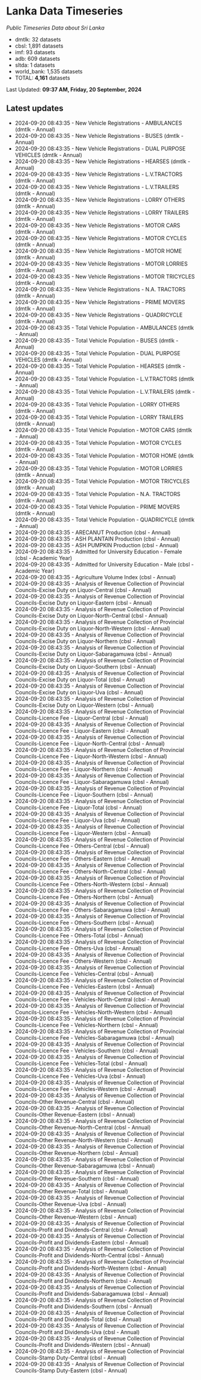 # Lanka Data Timeseries
*Public Timeseries Data about Sri Lanka*

* dmtlk: 32 datasets
* cbsl: 1,891 datasets
* imf: 93 datasets
* adb: 609 datasets
* sltda: 1 datasets
* world_bank: 1,535 datasets
* TOTAL: **4,161** datasets

Last Updated: **09:37 AM, Friday, 20 September, 2024**

## Latest updates

* 2024-09-20 08:43:35 - New Vehicle Registrations - AMBULANCES (dmtlk - Annual)
* 2024-09-20 08:43:35 - New Vehicle Registrations - BUSES (dmtlk - Annual)
* 2024-09-20 08:43:35 - New Vehicle Registrations - DUAL PURPOSE VEHICLES (dmtlk - Annual)
* 2024-09-20 08:43:35 - New Vehicle Registrations - HEARSES (dmtlk - Annual)
* 2024-09-20 08:43:35 - New Vehicle Registrations - L.V.TRACTORS (dmtlk - Annual)
* 2024-09-20 08:43:35 - New Vehicle Registrations - L.V.TRAILERS (dmtlk - Annual)
* 2024-09-20 08:43:35 - New Vehicle Registrations - LORRY OTHERS (dmtlk - Annual)
* 2024-09-20 08:43:35 - New Vehicle Registrations - LORRY TRAILERS (dmtlk - Annual)
* 2024-09-20 08:43:35 - New Vehicle Registrations - MOTOR CARS (dmtlk - Annual)
* 2024-09-20 08:43:35 - New Vehicle Registrations - MOTOR CYCLES (dmtlk - Annual)
* 2024-09-20 08:43:35 - New Vehicle Registrations - MOTOR HOME (dmtlk - Annual)
* 2024-09-20 08:43:35 - New Vehicle Registrations - MOTOR LORRIES (dmtlk - Annual)
* 2024-09-20 08:43:35 - New Vehicle Registrations - MOTOR TRICYCLES (dmtlk - Annual)
* 2024-09-20 08:43:35 - New Vehicle Registrations - N.A. TRACTORS (dmtlk - Annual)
* 2024-09-20 08:43:35 - New Vehicle Registrations - PRIME MOVERS (dmtlk - Annual)
* 2024-09-20 08:43:35 - New Vehicle Registrations - QUADRICYCLE (dmtlk - Annual)
* 2024-09-20 08:43:35 - Total Vehicle Population - AMBULANCES (dmtlk - Annual)
* 2024-09-20 08:43:35 - Total Vehicle Population - BUSES (dmtlk - Annual)
* 2024-09-20 08:43:35 - Total Vehicle Population - DUAL PURPOSE VEHICLES (dmtlk - Annual)
* 2024-09-20 08:43:35 - Total Vehicle Population - HEARSES (dmtlk - Annual)
* 2024-09-20 08:43:35 - Total Vehicle Population - L.V.TRACTORS (dmtlk - Annual)
* 2024-09-20 08:43:35 - Total Vehicle Population - L.V.TRAILERS (dmtlk - Annual)
* 2024-09-20 08:43:35 - Total Vehicle Population - LORRY OTHERS (dmtlk - Annual)
* 2024-09-20 08:43:35 - Total Vehicle Population - LORRY TRAILERS (dmtlk - Annual)
* 2024-09-20 08:43:35 - Total Vehicle Population - MOTOR CARS (dmtlk - Annual)
* 2024-09-20 08:43:35 - Total Vehicle Population - MOTOR CYCLES (dmtlk - Annual)
* 2024-09-20 08:43:35 - Total Vehicle Population - MOTOR HOME (dmtlk - Annual)
* 2024-09-20 08:43:35 - Total Vehicle Population - MOTOR LORRIES (dmtlk - Annual)
* 2024-09-20 08:43:35 - Total Vehicle Population - MOTOR TRICYCLES (dmtlk - Annual)
* 2024-09-20 08:43:35 - Total Vehicle Population - N.A. TRACTORS (dmtlk - Annual)
* 2024-09-20 08:43:35 - Total Vehicle Population - PRIME MOVERS (dmtlk - Annual)
* 2024-09-20 08:43:35 - Total Vehicle Population - QUADRICYCLE (dmtlk - Annual)
* 2024-09-20 08:43:35 - ARECANUT Production (cbsl - Annual)
* 2024-09-20 08:43:35 - ASH PLANTAIN Production (cbsl - Annual)
* 2024-09-20 08:43:35 - ASH PUMPKIN Production (cbsl - Annual)
* 2024-09-20 08:43:35 - Admitted for University Education - Female (cbsl - Academic Year)
* 2024-09-20 08:43:35 - Admitted for University Education - Male (cbsl - Academic Year)
* 2024-09-20 08:43:35 - Agriculture Volume Index (cbsl - Annual)
* 2024-09-20 08:43:35 - Analysis of Revenue Collection of Provincial Councils-Excise Duty on Liquor-Central (cbsl - Annual)
* 2024-09-20 08:43:35 - Analysis of Revenue Collection of Provincial Councils-Excise Duty on Liquor-Eastern (cbsl - Annual)
* 2024-09-20 08:43:35 - Analysis of Revenue Collection of Provincial Councils-Excise Duty on Liquor-North-Central (cbsl - Annual)
* 2024-09-20 08:43:35 - Analysis of Revenue Collection of Provincial Councils-Excise Duty on Liquor-North-Western (cbsl - Annual)
* 2024-09-20 08:43:35 - Analysis of Revenue Collection of Provincial Councils-Excise Duty on Liquor-Northern (cbsl - Annual)
* 2024-09-20 08:43:35 - Analysis of Revenue Collection of Provincial Councils-Excise Duty on Liquor-Sabaragamuwa (cbsl - Annual)
* 2024-09-20 08:43:35 - Analysis of Revenue Collection of Provincial Councils-Excise Duty on Liquor-Southern (cbsl - Annual)
* 2024-09-20 08:43:35 - Analysis of Revenue Collection of Provincial Councils-Excise Duty on Liquor-Total (cbsl - Annual)
* 2024-09-20 08:43:35 - Analysis of Revenue Collection of Provincial Councils-Excise Duty on Liquor-Uva (cbsl - Annual)
* 2024-09-20 08:43:35 - Analysis of Revenue Collection of Provincial Councils-Excise Duty on Liquor-Western (cbsl - Annual)
* 2024-09-20 08:43:35 - Analysis of Revenue Collection of Provincial Councils-Licence Fee - Liquor-Central (cbsl - Annual)
* 2024-09-20 08:43:35 - Analysis of Revenue Collection of Provincial Councils-Licence Fee - Liquor-Eastern (cbsl - Annual)
* 2024-09-20 08:43:35 - Analysis of Revenue Collection of Provincial Councils-Licence Fee - Liquor-North-Central (cbsl - Annual)
* 2024-09-20 08:43:35 - Analysis of Revenue Collection of Provincial Councils-Licence Fee - Liquor-North-Western (cbsl - Annual)
* 2024-09-20 08:43:35 - Analysis of Revenue Collection of Provincial Councils-Licence Fee - Liquor-Northern (cbsl - Annual)
* 2024-09-20 08:43:35 - Analysis of Revenue Collection of Provincial Councils-Licence Fee - Liquor-Sabaragamuwa (cbsl - Annual)
* 2024-09-20 08:43:35 - Analysis of Revenue Collection of Provincial Councils-Licence Fee - Liquor-Southern (cbsl - Annual)
* 2024-09-20 08:43:35 - Analysis of Revenue Collection of Provincial Councils-Licence Fee - Liquor-Total (cbsl - Annual)
* 2024-09-20 08:43:35 - Analysis of Revenue Collection of Provincial Councils-Licence Fee - Liquor-Uva (cbsl - Annual)
* 2024-09-20 08:43:35 - Analysis of Revenue Collection of Provincial Councils-Licence Fee - Liquor-Western (cbsl - Annual)
* 2024-09-20 08:43:35 - Analysis of Revenue Collection of Provincial Councils-Licence Fee - Others-Central (cbsl - Annual)
* 2024-09-20 08:43:35 - Analysis of Revenue Collection of Provincial Councils-Licence Fee - Others-Eastern (cbsl - Annual)
* 2024-09-20 08:43:35 - Analysis of Revenue Collection of Provincial Councils-Licence Fee - Others-North-Central (cbsl - Annual)
* 2024-09-20 08:43:35 - Analysis of Revenue Collection of Provincial Councils-Licence Fee - Others-North-Western (cbsl - Annual)
* 2024-09-20 08:43:35 - Analysis of Revenue Collection of Provincial Councils-Licence Fee - Others-Northern (cbsl - Annual)
* 2024-09-20 08:43:35 - Analysis of Revenue Collection of Provincial Councils-Licence Fee - Others-Sabaragamuwa (cbsl - Annual)
* 2024-09-20 08:43:35 - Analysis of Revenue Collection of Provincial Councils-Licence Fee - Others-Southern (cbsl - Annual)
* 2024-09-20 08:43:35 - Analysis of Revenue Collection of Provincial Councils-Licence Fee - Others-Total (cbsl - Annual)
* 2024-09-20 08:43:35 - Analysis of Revenue Collection of Provincial Councils-Licence Fee - Others-Uva (cbsl - Annual)
* 2024-09-20 08:43:35 - Analysis of Revenue Collection of Provincial Councils-Licence Fee - Others-Western (cbsl - Annual)
* 2024-09-20 08:43:35 - Analysis of Revenue Collection of Provincial Councils-Licence Fee - Vehicles-Central (cbsl - Annual)
* 2024-09-20 08:43:35 - Analysis of Revenue Collection of Provincial Councils-Licence Fee - Vehicles-Eastern (cbsl - Annual)
* 2024-09-20 08:43:35 - Analysis of Revenue Collection of Provincial Councils-Licence Fee - Vehicles-North-Central (cbsl - Annual)
* 2024-09-20 08:43:35 - Analysis of Revenue Collection of Provincial Councils-Licence Fee - Vehicles-North-Western (cbsl - Annual)
* 2024-09-20 08:43:35 - Analysis of Revenue Collection of Provincial Councils-Licence Fee - Vehicles-Northern (cbsl - Annual)
* 2024-09-20 08:43:35 - Analysis of Revenue Collection of Provincial Councils-Licence Fee - Vehicles-Sabaragamuwa (cbsl - Annual)
* 2024-09-20 08:43:35 - Analysis of Revenue Collection of Provincial Councils-Licence Fee - Vehicles-Southern (cbsl - Annual)
* 2024-09-20 08:43:35 - Analysis of Revenue Collection of Provincial Councils-Licence Fee - Vehicles-Total (cbsl - Annual)
* 2024-09-20 08:43:35 - Analysis of Revenue Collection of Provincial Councils-Licence Fee - Vehicles-Uva (cbsl - Annual)
* 2024-09-20 08:43:35 - Analysis of Revenue Collection of Provincial Councils-Licence Fee - Vehicles-Western (cbsl - Annual)
* 2024-09-20 08:43:35 - Analysis of Revenue Collection of Provincial Councils-Other Revenue-Central (cbsl - Annual)
* 2024-09-20 08:43:35 - Analysis of Revenue Collection of Provincial Councils-Other Revenue-Eastern (cbsl - Annual)
* 2024-09-20 08:43:35 - Analysis of Revenue Collection of Provincial Councils-Other Revenue-North-Central (cbsl - Annual)
* 2024-09-20 08:43:35 - Analysis of Revenue Collection of Provincial Councils-Other Revenue-North-Western (cbsl - Annual)
* 2024-09-20 08:43:35 - Analysis of Revenue Collection of Provincial Councils-Other Revenue-Northern (cbsl - Annual)
* 2024-09-20 08:43:35 - Analysis of Revenue Collection of Provincial Councils-Other Revenue-Sabaragamuwa (cbsl - Annual)
* 2024-09-20 08:43:35 - Analysis of Revenue Collection of Provincial Councils-Other Revenue-Southern (cbsl - Annual)
* 2024-09-20 08:43:35 - Analysis of Revenue Collection of Provincial Councils-Other Revenue-Total (cbsl - Annual)
* 2024-09-20 08:43:35 - Analysis of Revenue Collection of Provincial Councils-Other Revenue-Uva (cbsl - Annual)
* 2024-09-20 08:43:35 - Analysis of Revenue Collection of Provincial Councils-Other Revenue-Western (cbsl - Annual)
* 2024-09-20 08:43:35 - Analysis of Revenue Collection of Provincial Councils-Profit and Dividends-Central (cbsl - Annual)
* 2024-09-20 08:43:35 - Analysis of Revenue Collection of Provincial Councils-Profit and Dividends-Eastern (cbsl - Annual)
* 2024-09-20 08:43:35 - Analysis of Revenue Collection of Provincial Councils-Profit and Dividends-North-Central (cbsl - Annual)
* 2024-09-20 08:43:35 - Analysis of Revenue Collection of Provincial Councils-Profit and Dividends-North-Western (cbsl - Annual)
* 2024-09-20 08:43:35 - Analysis of Revenue Collection of Provincial Councils-Profit and Dividends-Northern (cbsl - Annual)
* 2024-09-20 08:43:35 - Analysis of Revenue Collection of Provincial Councils-Profit and Dividends-Sabaragamuwa (cbsl - Annual)
* 2024-09-20 08:43:35 - Analysis of Revenue Collection of Provincial Councils-Profit and Dividends-Southern (cbsl - Annual)
* 2024-09-20 08:43:35 - Analysis of Revenue Collection of Provincial Councils-Profit and Dividends-Total (cbsl - Annual)
* 2024-09-20 08:43:35 - Analysis of Revenue Collection of Provincial Councils-Profit and Dividends-Uva (cbsl - Annual)
* 2024-09-20 08:43:35 - Analysis of Revenue Collection of Provincial Councils-Profit and Dividends-Western (cbsl - Annual)
* 2024-09-20 08:43:35 - Analysis of Revenue Collection of Provincial Councils-Stamp Duty-Central (cbsl - Annual)
* 2024-09-20 08:43:35 - Analysis of Revenue Collection of Provincial Councils-Stamp Duty-Eastern (cbsl - Annual)